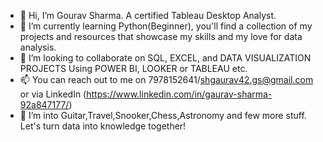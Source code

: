 - 👋 Hi, I’m Gourav Sharma. A certified Tableau Desktop Analyst.
- 🌱 I’m currently learning Python(Beginner), you'll find a collection of my projects and resources that showcase my skills and my love for data analysis.
- 🤝 I’m looking to collaborate on SQL, EXCEL, and DATA VISUALIZATION PROJECTS Using POWER BI, LOOKER or TABLEAU etc.
- 📫 You can reach out to me on 7978152641/shgaurav42.gs@gmail.com or via LinkedIn (https://www.linkedin.com/in/gaurav-sharma-92a847177/)
- 👀 I’m into Guitar,Travel,Snooker,Chess,Astronomy and few more stuff.
  Let's turn data into knowledge together!

